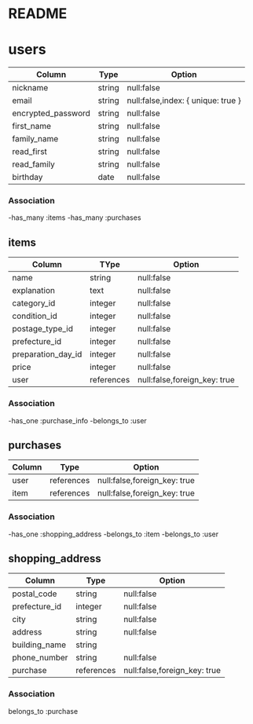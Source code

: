 # README

# users


| Column               | Type       | Option                           |
|----------------------|------------|----------------------------------|
|nickname              |string      |null:false                        |
|email                 |string      |null:false,index: { unique: true }|
|encrypted_password    |string      |null:false                        |
|first_name            |string      |null:false                        |
|family_name           |string      |null:false                        |
|read_first            |string      |null:false                        |
|read_family           |string      |null:false                        |
|birthday              |date        |null:false                        |


### Association

-has_many :items
-has_many :purchases

## items

| Column               | TYpe       | Option                     |
|----------------------|------------|----------------------------|
|name                  |string      |null:false                  |
|explanation           |text        |null:false                  |
|category_id           |integer     |null:false                  | 
|condition_id          |integer     |null:false                  |
|postage_type_id       |integer     |null:false                  |
|prefecture_id         |integer     |null:false                  |
|preparation_day_id    |integer     |null:false                  |
|price                 |integer     |null:false                  |
|user                  |references  |null:false,foreign_key: true|


### Association

-has_one :purchase_info
-belongs_to :user

## purchases

| Column               | Type       | Option                     |
|----------------------|------------|----------------------------|
|user                  |references  |null:false,foreign_key: true|
|item                  |references  |null:false,foreign_key: true|

### Association
-has_one :shopping_address
-belongs_to :item
-belongs_to :user

## shopping_address

| Column               | Type       | Option                     |
|----------------------|------------|----------------------------|
|postal_code           |string      |null:false                  |
|prefecture_id        |integer     |null:false                  |
|city                  |string      |null:false                  |
|address               |string      |null:false                  |
|building_name         |string      |                            |
|phone_number          |string      |null:false                  |
|purchase              |references  |null:false,foreign_key: true|

### Association
belongs_to :purchase